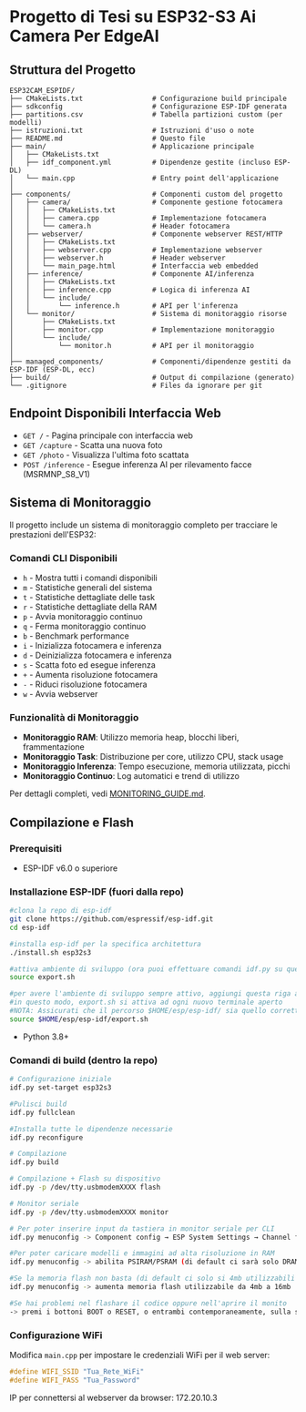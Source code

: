 # Progetto di Tesi su ESP32-S3 Ai Camera Per EdgeAI


## Struttura del Progetto

```
ESP32CAM_ESPIDF/
├── CMakeLists.txt                 # Configurazione build principale
├── sdkconfig                      # Configurazione ESP-IDF generata
├── partitions.csv                 # Tabella partizioni custom (per modelli)
├── istruzioni.txt                 # Istruzioni d'uso o note
├── README.md                      # Questo file
├── main/                          # Applicazione principale
│   ├── CMakeLists.txt
│   ├── idf_component.yml          # Dipendenze gestite (incluso ESP-DL)
│   └── main.cpp                   # Entry point dell'applicazione
│
├── components/                    # Componenti custom del progetto
│   ├── camera/                    # Componente gestione fotocamera
│   │   ├── CMakeLists.txt
│   │   ├── camera.cpp             # Implementazione fotocamera
│   │   └── camera.h               # Header fotocamera
│   ├── webserver/                 # Componente webserver REST/HTTP
│   │   ├── CMakeLists.txt
│   │   ├── webserver.cpp          # Implementazione webserver
│   │   ├── webserver.h            # Header webserver
│   │   └── main_page.html         # Interfaccia web embedded
│   ├── inference/                 # Componente AI/inferenza
│   │   ├── CMakeLists.txt
│   │   ├── inference.cpp          # Logica di inferenza AI
│   │   └── include/
│   │       └── inference.h        # API per l'inferenza
│   └── monitor/                   # Sistema di monitoraggio risorse
│       ├── CMakeLists.txt
│       ├── monitor.cpp            # Implementazione monitoraggio
│       └── include/
│           └── monitor.h          # API per il monitoraggio
│
├── managed_components/            # Componenti/dipendenze gestiti da ESP-IDF (ESP-DL, ecc)
├── build/                         # Output di compilazione (generato)
└── .gitignore                     # Files da ignorare per git
```


## Endpoint Disponibili Interfaccia Web
- `GET /` - Pagina principale con interfaccia web
- `GET /capture` - Scatta una nuova foto
- `GET /photo` - Visualizza l'ultima foto scattata
- `POST /inference` - Esegue inferenza AI per rilevamento facce (MSRMNP_S8_V1)

## Sistema di Monitoraggio

Il progetto include un sistema di monitoraggio completo per tracciare le prestazioni dell'ESP32:

### Comandi CLI Disponibili
- `h` - Mostra tutti i comandi disponibili
- `m` - Statistiche generali del sistema
- `t` - Statistiche dettagliate delle task
- `r` - Statistiche dettagliate della RAM
- `p` - Avvia monitoraggio continuo
- `q` - Ferma monitoraggio continuo
- `b` - Benchmark performance
- `i` - Inizializza fotocamera e inferenza
- `d` - Deinizializza fotocamera e inferenza
- `s` - Scatta foto ed esegue inferenza
- `+` - Aumenta risoluzione fotocamera
- `-` - Riduci risoluzione fotocamera
- `w` - Avvia webserver

### Funzionalità di Monitoraggio
- **Monitoraggio RAM**: Utilizzo memoria heap, blocchi liberi, frammentazione
- **Monitoraggio Task**: Distribuzione per core, utilizzo CPU, stack usage
- **Monitoraggio Inferenza**: Tempo esecuzione, memoria utilizzata, picchi
- **Monitoraggio Continuo**: Log automatici e trend di utilizzo

Per dettagli completi, vedi [MONITORING_GUIDE.md](MONITORING_GUIDE.md).


##  Compilazione e Flash

### Prerequisiti

- ESP-IDF v6.0 o superiore
### Installazione ESP-IDF (fuori dalla repo)
```bash
#clona la repo di esp-idf
git clone https://github.com/espressif/esp-idf.git
cd esp-idf

#installa esp-idf per la specifica architettura
./install.sh esp32s3

#attiva ambiente di sviluppo (ora puoi effettuare comandi idf.py su questo terminale)
source export.sh 

#per avere l'ambiente di sviluppo sempre attivo, aggiungi questa riga al tuo .bashrc o .zshrc
#in questo modo, export.sh si attiva ad ogni nuovo terminale aperto
#NOTA: Assicurati che il percorso $HOME/esp/esp-idf/ sia quello corretto della tua installazione
source $HOME/esp/esp-idf/export.sh

```
- Python 3.8+

### Comandi di build (dentro la repo)
```bash
# Configurazione iniziale
idf.py set-target esp32s3

#Pulisci build
idf.py fullclean

#Installa tutte le dipendenze necessarie
idf.py reconfigure

# Compilazione
idf.py build

# Compilazione + Flash su dispositivo
idf.py -p /dev/tty.usbmodemXXXX flash

# Monitor seriale
idf.py -p /dev/tty.usbmodemXXXX monitor

# Per poter inserire input da tastiera in monitor seriale per CLI
idf.py menuconfig -> Component config → ESP System Settings → Channel for console output -> USB CDC

#Per poter caricare modelli e immagini ad alta risoluzione in RAM
idf.py menuconfig -> abilita PSIRAM/PSRAM (di default ci sarà solo DRAM)

#Se la memoria flash non basta (di default ci solo si 4mb utilizzabili dei 16gb disponibili)
idf.py menuconfig -> aumenta memoria flash utilizzabile da 4mb a 16mb

#Se hai problemi nel flashare il codice oppure nell'aprire il monito
-> premi i bottoni BOOT o RESET, o entrambi contemporaneamente, sulla scheda
```

### Configurazione WiFi
Modifica `main.cpp` per impostare le credenziali WiFi per il web server:
```cpp
#define WIFI_SSID "Tua_Rete_WiFi"
#define WIFI_PASS "Tua_Password"
```
IP per connettersi al webserver da browser: 172.20.10.3